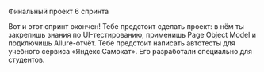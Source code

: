 Финальный проект 6 спринта

Вот и этот спринт окончен! Тебе предстоит сделать проект: в нём ты закрепишь знания по UI-тестированию, применишь Page Object Model и подключишь Allure-отчёт.
Тебе предстоит написать автотесты для учебного сервиса «Яндекс.Самокат». Его разработали специально для студентов.